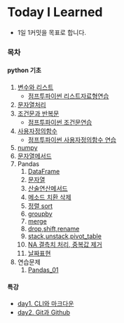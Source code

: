# Today I Learned

- 1일 1커밋을 목표로 합니다.





### 목차


####  python 기초 
1. [변수와 리스트](https://github.com/sara4kyj/TIL/blob/cd0189947d6e335bc9c0a060493b75d448129df0/python_study/python_01_%EB%B3%80%EC%88%98%EC%99%80%EB%A6%AC%EC%8A%A4%ED%8A%B8.py)
   - [점프투파이썬 리스트자료형연습](https://github.com/sara4kyj/TIL/blob/cd0189947d6e335bc9c0a060493b75d448129df0/python_study/python_01_%EC%A0%90%ED%94%84%ED%88%AC%ED%8C%8C%EC%9D%B4%EC%8D%AC_%EB%A6%AC%EC%8A%A4%ED%8A%B8%EC%9E%90%EB%A3%8C%ED%98%95%EC%97%B0%EC%8A%B5.py)
2. [문자열처리](https://github.com/sara4kyj/TIL/blob/cd0189947d6e335bc9c0a060493b75d448129df0/python_study/python_02_%EB%AC%B8%EC%9E%90%EC%97%B4%EC%B2%98%EB%A6%AC.py)
3. [조건문과 반복문](https://github.com/sara4kyj/TIL/blob/cd0189947d6e335bc9c0a060493b75d448129df0/python_study/python_03_%EC%A1%B0%EA%B1%B4%EB%AC%B8%EA%B3%BC%EB%B0%98%EB%B3%B5%EB%AC%B8.py)
   - [점프투파이썬 조건문연습](https://github.com/sara4kyj/TIL/blob/cd0189947d6e335bc9c0a060493b75d448129df0/python_study/python_03_%EC%A0%90%ED%94%84%ED%88%AC%ED%8C%8C%EC%9D%B4%EC%8D%AC_%EC%A1%B0%EA%B1%B4%EB%AC%B8%EC%97%B0%EC%8A%B5.py)
4. [사용자정의함수](https://github.com/sara4kyj/TIL/blob/cd0189947d6e335bc9c0a060493b75d448129df0/python_study/python_04_%EC%82%AC%EC%9A%A9%EC%9E%90%EC%A0%95%EC%9D%98%ED%95%A8%EC%88%98.py)
   - [점프투파이썬 사용자정의함수 연습](https://github.com/sara4kyj/TIL/blob/5d90c1070ac84efe9354a870d7ebe7973da9c781/python_study/python_04_%EC%A0%90%ED%94%84%ED%88%AC%ED%8C%8C%EC%9D%B4%EC%8D%AC_%EC%82%AC%EC%9A%A9%EC%9E%90%EC%A0%95%EC%9D%98%ED%95%A8%EC%88%98%EC%97%B0%EC%8A%B5.py)
5. [numpy](https://github.com/sara4kyj/TIL/blob/cd0189947d6e335bc9c0a060493b75d448129df0/python_study/python_05_numpy.py)
6. [문자열메서드](https://github.com/sara4kyj/TIL/blob/cd0189947d6e335bc9c0a060493b75d448129df0/python_study/python_06_%EB%AC%B8%EC%9E%90%EC%97%B4%EB%A9%94%EC%84%9C%EB%93%9C.py)
7. Pandas
   1. [DataFrame](https://github.com/sara4kyj/TIL/blob/cd0189947d6e335bc9c0a060493b75d448129df0/python_study/python_07_Pandas_01_DataFrame.py)
   2. [문자열](https://github.com/sara4kyj/TIL/blob/cd0189947d6e335bc9c0a060493b75d448129df0/python_study/python_08_Pandas_02_%EB%AC%B8%EC%9E%90%EC%97%B4.py)
   3. [산술연산메서드](https://github.com/sara4kyj/TIL/blob/cd0189947d6e335bc9c0a060493b75d448129df0/python_study/python_09_Pandas_03_%EC%82%B0%EC%88%A0%EC%97%B0%EC%82%B0%EB%A9%94%EC%84%9C%EB%93%9C.py)
   4. [메소드 치환 삭제](https://github.com/sara4kyj/TIL/blob/cd0189947d6e335bc9c0a060493b75d448129df0/python_study/python_10_Pandas_04_%EB%A9%94%EC%86%8C%EB%93%9C%20%EC%B9%98%ED%99%98%20%EC%82%AD%EC%A0%9C.py)
   5. [정렬 sort](https://github.com/sara4kyj/TIL/blob/cd0189947d6e335bc9c0a060493b75d448129df0/python_study/python_11_Pandas_05_%EC%A0%95%EB%A0%AC_sort.py)
   6. [groupby](https://github.com/sara4kyj/TIL/blob/cd0189947d6e335bc9c0a060493b75d448129df0/python_study/python_12_Pandas_06_groupby.py)
   7. [merge](https://github.com/sara4kyj/TIL/blob/cd0189947d6e335bc9c0a060493b75d448129df0/python_study/python_13_Pandas_07_merge.py)
   7. [drop,shift,rename](https://github.com/sara4kyj/TIL/blob/5d90c1070ac84efe9354a870d7ebe7973da9c781/python_study/python_14_Pandas_08_drop,shift,rename.py)
   7. [stack,unstack,pivot_table](https://github.com/sara4kyj/TIL/blob/5d90c1070ac84efe9354a870d7ebe7973da9c781/python_study/python_15_Pandas_09_stack,unstack,pivot_table.py)
   7. [NA 결측치 처리, 중복값 제거](https://github.com/sara4kyj/TIL/blob/5d90c1070ac84efe9354a870d7ebe7973da9c781/python_study/python_16_Pandas_10_NA%20%EA%B2%B0%EC%B8%A1%EC%B9%98%20%EC%B2%98%EB%A6%AC,%20%EC%A4%91%EB%B3%B5%EA%B0%92%20%EC%A0%9C%EA%B1%B0.py)
   7. [날짜표현](https://github.com/sara4kyj/TIL/blob/b9d8e1beb4cec3911a1a5858f298abdcb3cd4cc1/python_study/python_17_Pandas_11_%EB%82%A0%EC%A7%9C.py)
8. 연습문제
   1. [Pandas_01](https://github.com/sara4kyj/TIL/blob/b9d8e1beb4cec3911a1a5858f298abdcb3cd4cc1/python_study/python_19_practice_01_pandas.py)






#### 특강

- [day1. CLI와 마크다운](https://github.com/sara4kyj/TIL/blob/6485c429770c29e99e26617b32ca2b4d71a3a8e6/day1.md)
- [day2. Git과 Github](https://github.com/sara4kyj/TIL/blob/d53ee67eff992c2d12890ef5a64b422e8878aad1/day2_Git%EA%B3%BCGithub.md)

